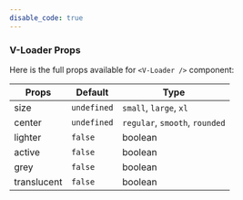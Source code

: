 ```yaml
---
disable_code: true
---
```


### V-Loader Props

Here is the full props available for `<V-Loader />` component:

| Props       | Default                                       | Type                           |
| ----------- | --------------------------------------------- | ------------------------------ |
| size        | <span class="is-undefined">`undefined`</span> | `small`, `large`, `xl`         |
| center      | <span class="is-undefined">`undefined`</span> | `regular`, `smooth`, `rounded` |
| lighter     | <span class="is-boolean">`false`</span>       | boolean                        |
| active      | <span class="is-boolean">`false`</span>       | boolean                        |
| grey        | <span class="is-boolean">`false`</span>       | boolean                        |
| translucent | <span class="is-boolean">`false`</span>       | boolean                        |
